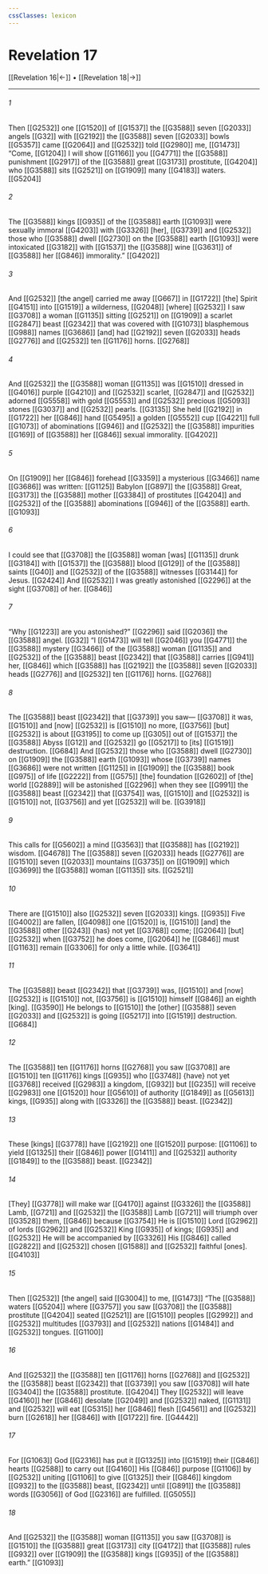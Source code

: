 ```yaml
---
cssClasses: lexicon
---
```


# Revelation 17

[[Revelation 16|←]] • [[Revelation 18|→]]

---

###### 1
Then [[G2532]] one [[G1520]] of [[G1537]] the [[G3588]] seven [[G2033]] angels [[G32]] with [[G2192]] the [[G3588]] seven [[G2033]] bowls [[G5357]] came [[G2064]] and [[G2532]] told [[G2980]] me, [[G1473]] “Come, [[G1204]] I will show [[G1166]] you [[G4771]] the [[G3588]] punishment [[G2917]] of the [[G3588]] great [[G3173]] prostitute, [[G4204]] who [[G3588]] sits [[G2521]] on [[G1909]] many [[G4183]] waters. [[G5204]]

###### 2
The [[G3588]] kings [[G935]] of the [[G3588]] earth [[G1093]] were sexually immoral [[G4203]] with [[G3326]] [her], [[G3739]] and [[G2532]] those who [[G3588]] dwell [[G2730]] on the [[G3588]] earth [[G1093]] were intoxicated [[G3182]] with [[G1537]] the [[G3588]] wine [[G3631]] of [[G3588]] her [[G846]] immorality.” [[G4202]]

###### 3
And [[G2532]] [the angel] carried me away [[G667]] in [[G1722]] [the] Spirit [[G4151]] into [[G1519]] a wilderness, [[G2048]] [where] [[G2532]] I saw [[G3708]] a woman [[G1135]] sitting [[G2521]] on [[G1909]] a scarlet [[G2847]] beast [[G2342]] that was covered with [[G1073]] blasphemous [[G988]] names [[G3686]] [and] had [[G2192]] seven [[G2033]] heads [[G2776]] and [[G2532]] ten [[G1176]] horns. [[G2768]]

###### 4
And [[G2532]] the [[G3588]] woman [[G1135]] was [[G1510]] dressed in [[G4016]] purple [[G4210]] and [[G2532]] scarlet, [[G2847]] and [[G2532]] adorned [[G5558]] with gold [[G5553]] and [[G2532]] precious [[G5093]] stones [[G3037]] and [[G2532]] pearls. [[G3135]] She held [[G2192]] in [[G1722]] her [[G846]] hand [[G5495]] a golden [[G5552]] cup [[G4221]] full [[G1073]] of abominations [[G946]] and [[G2532]] the [[G3588]] impurities [[G169]] of [[G3588]] her [[G846]] sexual immorality. [[G4202]]

###### 5
On [[G1909]] her [[G846]] forehead [[G3359]] a mysterious [[G3466]] name [[G3686]] was written: [[G1125]] Babylon [[G897]] the [[G3588]] Great, [[G3173]] the [[G3588]] mother [[G3384]] of prostitutes [[G4204]] and [[G2532]] of the [[G3588]] abominations [[G946]] of the [[G3588]] earth. [[G1093]]

###### 6
I could see that [[G3708]] the [[G3588]] woman [was] [[G1135]] drunk [[G3184]] with [[G1537]] the [[G3588]] blood [[G129]] of the [[G3588]] saints [[G40]] and [[G2532]] of the [[G3588]] witnesses [[G3144]] for Jesus. [[G2424]] And [[G2532]] I was greatly astonished [[G2296]] at the sight [[G3708]] of her. [[G846]]

###### 7
“Why [[G1223]] are you astonished?” [[G2296]] said [[G2036]] the [[G3588]] angel. [[G32]] “I [[G1473]] will tell [[G2046]] you [[G4771]] the [[G3588]] mystery [[G3466]] of the [[G3588]] woman [[G1135]] and [[G2532]] of the [[G3588]] beast [[G2342]] that [[G3588]] carries [[G941]] her, [[G846]] which [[G3588]] has [[G2192]] the [[G3588]] seven [[G2033]] heads [[G2776]] and [[G2532]] ten [[G1176]] horns. [[G2768]]

###### 8
The [[G3588]] beast [[G2342]] that [[G3739]] you saw— [[G3708]] it was, [[G1510]] and [now] [[G2532]] is [[G1510]] no more, [[G3756]] [but] [[G2532]] is about [[G3195]] to come up [[G305]] out of [[G1537]] the [[G3588]] Abyss [[G12]] and [[G2532]] go [[G5217]] to [its] [[G1519]] destruction. [[G684]] And [[G2532]] those who [[G3588]] dwell [[G2730]] on [[G1909]] the [[G3588]] earth [[G1093]] whose [[G3739]] names [[G3686]] were not written [[G1125]] in [[G1909]] the [[G3588]] book [[G975]] of life [[G2222]] from [[G575]] [the] foundation [[G2602]] of [the] world [[G2889]] will be astonished [[G2296]] when they see [[G991]] the [[G3588]] beast [[G2342]] that [[G3754]] was, [[G1510]] and [[G2532]] is [[G1510]] not, [[G3756]] and yet [[G2532]] will be. [[G3918]]

###### 9
This calls for [[G5602]] a mind [[G3563]] that [[G3588]] has [[G2192]] wisdom. [[G4678]] The [[G3588]] seven [[G2033]] heads [[G2776]] are [[G1510]] seven [[G2033]] mountains [[G3735]] on [[G1909]] which [[G3699]] the [[G3588]] woman [[G1135]] sits. [[G2521]]

###### 10
There are [[G1510]] also [[G2532]] seven [[G2033]] kings. [[G935]] Five [[G4002]] are fallen, [[G4098]] one [[G1520]] is, [[G1510]] [and] the [[G3588]] other [[G243]] {has} not yet [[G3768]] come; [[G2064]] [but] [[G2532]] when [[G3752]] he does come, [[G2064]] he [[G846]] must [[G1163]] remain [[G3306]] for only a little while. [[G3641]]

###### 11
The [[G3588]] beast [[G2342]] that [[G3739]] was, [[G1510]] and [now] [[G2532]] is [[G1510]] not, [[G3756]] is [[G1510]] himself [[G846]] an eighth [king]. [[G3590]] He belongs to [[G1510]] the [other] [[G3588]] seven [[G2033]] and [[G2532]] is going [[G5217]] into [[G1519]] destruction. [[G684]]

###### 12
The [[G3588]] ten [[G1176]] horns [[G2768]] you saw [[G3708]] are [[G1510]] ten [[G1176]] kings [[G935]] who [[G3748]] {have} not yet [[G3768]] received [[G2983]] a kingdom, [[G932]] but [[G235]] will receive [[G2983]] one [[G1520]] hour [[G5610]] of authority [[G1849]] as [[G5613]] kings, [[G935]] along with [[G3326]] the [[G3588]] beast. [[G2342]]

###### 13
These [kings] [[G3778]] have [[G2192]] one [[G1520]] purpose: [[G1106]] to yield [[G1325]] their [[G846]] power [[G1411]] and [[G2532]] authority [[G1849]] to the [[G3588]] beast. [[G2342]]

###### 14
[They] [[G3778]] will make war [[G4170]] against [[G3326]] the [[G3588]] Lamb, [[G721]] and [[G2532]] the [[G3588]] Lamb [[G721]] will triumph over [[G3528]] them, [[G846]] because [[G3754]] He is [[G1510]] Lord [[G2962]] of lords [[G2962]] and [[G2532]] King [[G935]] of kings; [[G935]] and [[G2532]] He will be accompanied by [[G3326]] His [[G846]] called [[G2822]] and [[G2532]] chosen [[G1588]] and [[G2532]] faithful [ones]. [[G4103]]

###### 15
Then [[G2532]] [the angel] said [[G3004]] to me, [[G1473]] “The [[G3588]] waters [[G5204]] where [[G3757]] you saw [[G3708]] the [[G3588]] prostitute [[G4204]] seated [[G2521]] are [[G1510]] peoples [[G2992]] and [[G2532]] multitudes [[G3793]] and [[G2532]] nations [[G1484]] and [[G2532]] tongues. [[G1100]]

###### 16
And [[G2532]] the [[G3588]] ten [[G1176]] horns [[G2768]] and [[G2532]] the [[G3588]] beast [[G2342]] that [[G3739]] you saw [[G3708]] will hate [[G3404]] the [[G3588]] prostitute. [[G4204]] They [[G2532]] will leave [[G4160]] her [[G846]] desolate [[G2049]] and [[G2532]] naked, [[G1131]] and [[G2532]] will eat [[G5315]] her [[G846]] flesh [[G4561]] and [[G2532]] burn [[G2618]] her [[G846]] with [[G1722]] fire. [[G4442]]

###### 17
For [[G1063]] God [[G2316]] has put it [[G1325]] into [[G1519]] their [[G846]] hearts [[G2588]] to carry out [[G4160]] His [[G846]] purpose [[G1106]] by [[G2532]] uniting [[G1106]] to give [[G1325]] their [[G846]] kingdom [[G932]] to the [[G3588]] beast, [[G2342]] until [[G891]] the [[G3588]] words [[G3056]] of God [[G2316]] are fulfilled. [[G5055]]

###### 18
And [[G2532]] the [[G3588]] woman [[G1135]] you saw [[G3708]] is [[G1510]] the [[G3588]] great [[G3173]] city [[G4172]] that [[G3588]] rules [[G932]] over [[G1909]] the [[G3588]] kings [[G935]] of the [[G3588]] earth.” [[G1093]]

